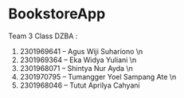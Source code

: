 # BookstoreApp
Team 3 Class DZBA :
1. 2301969641 – Agus Wiji Suhariono \n
2. 2301969364 – Eka Widya Yuliani \n
3. 2301968071 – Shintya Nur Ayda \n
4. 2301970795 – Tumangger Yoel Sampang Ate \n
5. 2301968046 – Tutut Aprilya Cahyani
